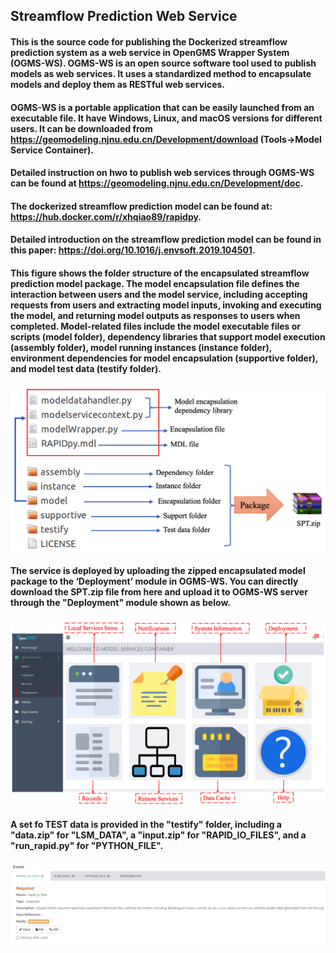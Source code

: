 ## Streamflow Prediction Web Service
#### This is the source code for publishing the Dockerized streamflow prediction system as a web service in OpenGMS Wrapper System (OGMS-WS). OGMS-WS is an open source software tool used to publish models as web services. It uses a standardized method to encapsulate models and deploy them as RESTful web services.

#### OGMS-WS is a portable application that can be easily launched from an executable file. It have Windows, Linux, and macOS versions for different users. It can be downloaded from https://geomodeling.njnu.edu.cn/Development/download (Tools->Model Service Container).

#### Detailed instruction on hwo to publish web services through OGMS-WS can be found at https://geomodeling.njnu.edu.cn/Development/doc. 

#### The dockerized streamflow prediction model can be found at: https://hub.docker.com/r/xhqiao89/rapidpy. 

#### Detailed introduction on the streamflow prediction model can be found in this paper: https://doi.org/10.1016/j.envsoft.2019.104501.

#### This figure shows the folder structure of the encapsulated streamflow prediction model package. The model encapsulation file defines the interaction between users and the model service, including accepting requests from users and extracting model inputs, invoking and executing the model, and returning model outputs as responses to users when completed. Model-related files include the model executable files or scripts (model folder), dependency libraries that support model execution (assembly folder), model running instances (instance folder), environment dependencies for model encapsulation (supportive folder), and model test data (testify folder).
![alt text](https://github.com/xhqiao89/rapidpy_docker_opengms/blob/master/pics/2.png?raw=true)

#### The service is deployed by uploading the zipped encapsulated model package to the ‘Deployment’ module in OGMS-WS. You can directly download the SPT.zip file from here and upload it to OGMS-WS server through the "Deployment" module shown as below.
![alt text](https://github.com/xhqiao89/rapidpy_docker_opengms/blob/master/pics/1.png?raw=true)

#### A set fo TEST data is provided in the "testify" folder, including a "data.zip" for "LSM_DATA", a "input.zip" for "RAPID_IO_FILES", and a "run_rapid.py" for "PYTHON_FILE". 
![alt text](https://github.com/xhqiao89/rapidpy_docker_opengms/blob/master/pics/InputsOutputs.png?raw=true)

